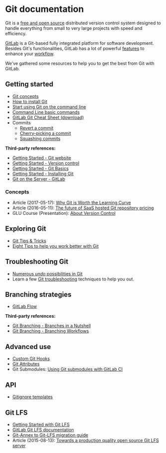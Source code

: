 # Git documentation

Git is a [free and open source](https://git-scm.com/about/free-and-open-source)
distributed version control system designed to handle everything from small to
very large projects with speed and efficiency.

[GitLab](https://about.gitlab.com) is a Git-based fully integrated platform for
software development. Besides Git's functionalities, GitLab has a lot of
powerful [features](https://about.gitlab.com/features/) to enhance your
[workflow](https://about.gitlab.com/2016/10/25/gitlab-workflow-an-overview/).

We've gathered some resources to help you to get the best from Git with GitLab.

## Getting started

- [Git concepts](../../university/training/user_training.md#git-concepts)
- [How to install Git](how_to_install_git/index.md)
- [Start using Git on the command line](../../gitlab-basics/start-using-git.md)
- [Command Line basic commands](../../gitlab-basics/command-line-commands.md)
- [GitLab Git Cheat Sheet (download)](https://gitlab.com/gitlab-com/marketing/raw/master/design/print/git-cheatsheet/print-pdf/git-cheatsheet.pdf)
- Commits
  - [Revert a commit](../../user/project/merge_requests/revert_changes.md#reverting-a-commit) 
  - [Cherry-picking a commit](../../user/project/merge_requests/cherry_pick_changes.md#cherry-picking-a-commit)
  - [Squashing commits](../../workflow/gitlab_flow.md#squashing-commits-with-rebase)

**Third-party references:**

- [Getting Started - Git website](https://git-scm.com)
- [Getting Started - Version control](https://git-scm.com/book/en/v2/Getting-Started-About-Version-Control)
- [Getting Started - Git Basics](https://git-scm.com/book/en/v2/Getting-Started-Git-Basics)
- [Getting Started - Installing Git](https://git-scm.com/book/en/v2/Getting-Started-Installing-Git)
- [Git on the Server - GitLab](https://git-scm.com/book/en/v2/Git-on-the-Server-GitLab)

### Concepts

- Article (2017-05-17): [Why Git is Worth the Learning Curve](https://about.gitlab.com/2017/05/17/learning-curve-is-the-biggest-challenge-developers-face-with-git/)
- Article (2016-05-11): [The future of SaaS hosted Git repository pricing](https://about.gitlab.com/2016/05/11/git-repository-pricing/)
- GLU Course (Presentation): [About Version Control](https://docs.google.com/presentation/d/16sX7hUrCZyOFbpvnrAFrg6tVO5_yT98IgdAqOmXwBho/edit?usp=sharing)

## Exploring Git

- [Git Tips & Tricks](https://about.gitlab.com/2016/12/08/git-tips-and-tricks/)
- [Eight Tips to help you work better with Git](https://about.gitlab.com/2015/02/19/8-tips-to-help-you-work-better-with-git/)

## Troubleshooting Git

- [Numerous _undo_ possibilities in Git](../../articles/numerous_undo_possibilities_in_git/index.md)
- Learn a few [Git troubleshooting](troubleshooting_git.md) techniques to help you out.

## Branching strategies

- [GitLab Flow](https://about.gitlab.com/2014/09/29/gitlab-flow/)

**Third-party references:**

- [Git Branching - Branches in a Nutshell](https://git-scm.com/book/en/v2/Git-Branching-Branches-in-a-Nutshell)
- [Git Branching - Branching Workflows](https://git-scm.com/book/en/v2/Git-Branching-Branching-Workflows)

## Advanced use

- [Custom Git Hooks](../../administration/custom_hooks.md)
- [Git Attributes](../../user/project/git_attributes.md)
- Git Submodules: [Using Git submodules with GitLab CI](../../ci/git_submodules.md#using-git-submodules-with-gitlab-ci)

## API

- [Gitignore templates](../../api/templates/gitignores.md)

## Git LFS

- [Getting Started with Git LFS](https://about.gitlab.com/2017/01/30/getting-started-with-git-lfs-tutorial/)
- [GitLab Git LFS documentation](../../workflow/lfs/manage_large_binaries_with_git_lfs.md)
- [Git-Annex to Git-LFS migration guide](https://docs.gitlab.com/ee/workflow/lfs/migrate_from_git_annex_to_git_lfs.html)
- Article (2015-08-13): [Towards a production quality open source Git LFS server](https://about.gitlab.com/2015/08/13/towards-a-production-quality-open-source-git-lfs-server/)
